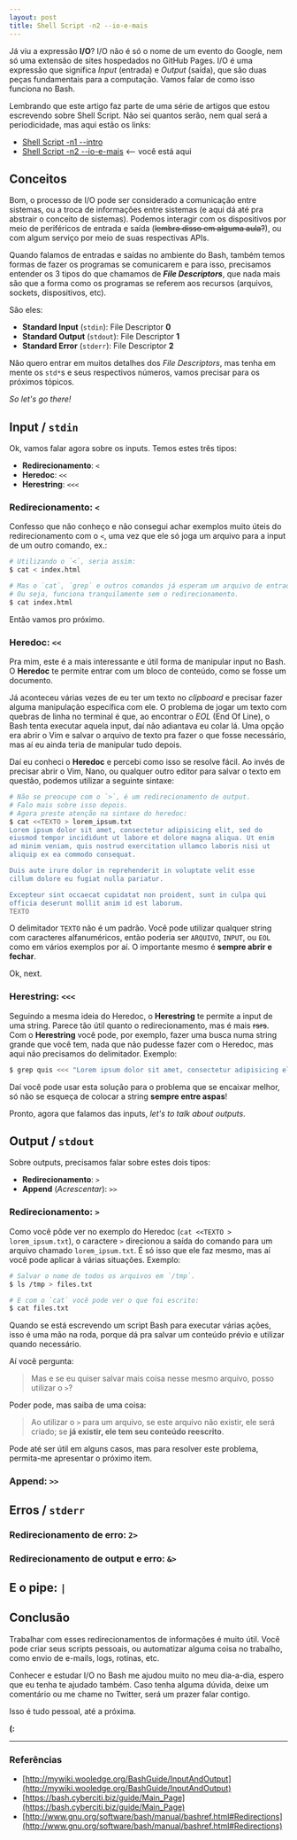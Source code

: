 ```yaml
---
layout: post
title: Shell Script -n2 --io-e-mais
---
```


Já viu a expressão **I/O**? I/O não é só o nome de um evento do Google, nem só uma extensão de sites hospedados no GitHub Pages. I/O é uma expressão que significa _Input_ (entrada) e _Output_ (saída), que são duas peças fundamentais para a computação. Vamos falar de como isso funciona no Bash.

Lembrando que este artigo faz parte de uma série de artigos que estou escrevendo sobre Shell Script. Não sei quantos serão, nem qual será a periodicidade, mas aqui estão os links:

* [Shell Script -n1 --intro](http://gabrielprates.com/2017/01/08/shell-script-01-introducao.html)
* [Shell Script -n2 --io-e-mais](http://gabrielprates.com/2017/10/20/shell-script-02-io-e-mais.html) <-- você está aqui

## Conceitos

Bom, o processo de I/O pode ser considerado a comunicação entre sistemas, ou a troca de informações entre sistemas (e aqui dá até pra abstrair o conceito de sistemas). Podemos interagir com os dispositivos por meio de periféricos de entrada e saída (~~lembra disso em alguma aula?~~), ou com algum serviço por meio de suas respectivas APIs.

Quando falamos de entradas e saídas no ambiente do Bash, também temos formas de fazer os programas se comunicarem e para isso, precisamos entender os 3 tipos do que chamamos de **_File Descriptors_**, que nada mais são que a forma como os programas se referem aos recursos (arquivos, sockets, dispositivos, etc).

São eles:

* **Standard Input** (`stdin`): File Descriptor **0**
* **Standard Output** (`stdout`): File Descriptor **1**
* **Standard Error** (`stderr`): File Descriptor **2**

Não quero entrar em muitos detalhes dos _File Descriptors_, mas tenha em mente os `std*`s e seus respectivos números, vamos precisar para os próximos tópicos.

_So let's go there!_

## Input / `stdin`

Ok, vamos falar agora sobre os inputs. Temos estes três tipos:

* **Redirecionamento**: `<`
* **Heredoc**: `<<`
* **Herestring**: `<<<`

### Redirecionamento: `<`

Confesso que não conheço e não consegui achar exemplos muito úteis do redirecionamento com o `<`, uma vez que ele só joga um arquivo para a input de um outro comando, ex.:

```bash
# Utilizando o `<`, seria assim:
$ cat < index.html

# Mas o `cat`, `grep` e outros comandos já esperam um arquivo de entrada.
# Ou seja, funciona tranquilamente sem o redirecionamento.
$ cat index.html
```

Então vamos pro próximo.

### Heredoc: `<<`

Pra mim, este é a mais interessante e útil forma de manipular input no Bash. O **Heredoc** te permite entrar com um bloco de conteúdo, como se fosse um documento.

Já aconteceu várias vezes de eu ter um texto no _clipboard_ e precisar fazer alguma manipulação específica com ele. O problema de jogar um texto com quebras de linha no terminal é que, ao encontrar o _EOL_ (End Of Line), o Bash tenta executar aquela input, daí não adiantava eu colar lá. Uma opção era abrir o Vim e salvar o arquivo de texto pra fazer o que fosse necessário, mas aí eu ainda teria de manipular tudo depois.

Daí eu conheci o **Heredoc** e percebi como isso se resolve fácil. Ao invés de precisar abrir o Vim, Nano, ou qualquer outro editor para salvar o texto em questão, podemos utilizar a seguinte sintaxe:

```bash
# Não se preocupe com o `>`, é um redirecionamento de output.
# Falo mais sobre isso depois.
# Agora preste atenção na sintaxe do heredoc:
$ cat <<TEXTO > lorem_ipsum.txt
Lorem ipsum dolor sit amet, consectetur adipisicing elit, sed do
eiusmod tempor incididunt ut labore et dolore magna aliqua. Ut enim
ad minim veniam, quis nostrud exercitation ullamco laboris nisi ut
aliquip ex ea commodo consequat.

Duis aute irure dolor in reprehenderit in voluptate velit esse
cillum dolore eu fugiat nulla pariatur.

Excepteur sint occaecat cupidatat non proident, sunt in culpa qui
officia deserunt mollit anim id est laborum.
TEXTO
```

O delimitador `TEXTO` não é um padrão. Você pode utilizar qualquer string com caracteres alfanuméricos, então poderia ser `ARQUIVO`, `INPUT`, ou `EOL` como em vários exemplos por aí. O importante mesmo é **sempre abrir e fechar**.

Ok, next.

### Herestring: `<<<`

Seguindo a mesma ideia do Heredoc, o **Herestring** te permite a input de uma string. Parece tão útil quanto o redirecionamento, mas é mais ~~rsrs~~. Com o **Herestring** você pode, por exemplo, fazer uma busca numa string grande que você tem, nada que não pudesse fazer com o Heredoc, mas aqui não precisamos do delimitador. Exemplo:

```bash
$ grep quis <<< "Lorem ipsum dolor sit amet, consectetur adipisicing elit, sed do eiusmod tempor incididunt ut labore et dolore magna aliqua. Ut enim ad minim veniam, quis nostrud exercitation ullamco laboris nisi ut aliquip ex ea commodo consequat."
```

Daí você pode usar esta solução para o problema que se encaixar melhor, só não se esqueça de colocar a string **sempre entre aspas**!

Pronto, agora que falamos das inputs, _let's to talk about outputs_.

## Output / `stdout`

Sobre outputs, precisamos falar sobre estes dois tipos:

* **Redirecionamento**: `>`
* **Append** (_Acrescentar_): `>>`

### Redirecionamento: `>`

Como você pôde ver no exemplo do Heredoc (`cat <<TEXTO > lorem_ipsum.txt`), o caractere `>` direcionou a saída do comando para um arquivo chamado `lorem_ipsum.txt`. É só isso que ele faz mesmo, mas aí você pode aplicar à várias situações. Exemplo:

```bash
# Salvar o nome de todos os arquivos em `/tmp`.
$ ls /tmp > files.txt

# E com o `cat` você pode ver o que foi escrito:
$ cat files.txt
```

Quando se está escrevendo um script Bash para executar várias ações, isso é uma mão na roda, porque dá pra salvar um conteúdo prévio e utilizar quando necessário.

Aí você pergunta:

> Mas e se eu quiser salvar mais coisa nesse mesmo arquivo, posso utilizar o `>`?

Poder pode, mas saiba de uma coisa:

> Ao utilizar o `>` para um arquivo, se este arquivo não existir, ele será criado; se **já existir, ele tem seu conteúdo reescrito**.

Pode até ser útil em alguns casos, mas para resolver este problema, permita-me apresentar o próximo item.

### Append: `>>`


## Erros / `stderr`
### Redirecionamento de erro: `2>`
### Redirecionamento de output e erro: `&>`

## E o pipe: `|`


## Conclusão

Trabalhar com esses redirecionamentos de informações é muito útil. Você pode criar seus scripts pessoais, ou automatizar alguma coisa no trabalho, como envio de e-mails, logs, rotinas, etc.

Conhecer e estudar I/O no Bash me ajudou muito no meu dia-a-dia, espero que eu tenha te ajudado também. Caso tenha alguma dúvida, deixe um comentário ou me chame no Twitter, será um prazer falar contigo.

Isso é tudo pessoal, até a próxima.

**(:**

---

### Referências

* [http://mywiki.wooledge.org/BashGuide/InputAndOutput](http://mywiki.wooledge.org/BashGuide/InputAndOutput)
* [https://bash.cyberciti.biz/guide/Main_Page](https://bash.cyberciti.biz/guide/Main_Page)
* [http://www.gnu.org/software/bash/manual/bashref.html#Redirections](http://www.gnu.org/software/bash/manual/bashref.html#Redirections)
